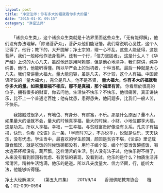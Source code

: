 ```yaml
---
layout: post
title: "净空法师：你有多大的福就看你多大的量"
date: "2015-01-01 09:15"
category: "净空法师"
---
```


　　「诸余众生类」，这个诸余众生类就是十法界里面这些众生，「无有能得解」，他们没有办法理解。「除诸菩萨众」，菩萨众他们能证悟，我们常说明心见性，这个人证得了，他行；教下的，大开圆解；净土宗的，理一心不乱，这些人能证得，这是菩萨，我们一般称他作法身菩萨。还有一个行，「信力坚固者」，这是什么人？《华严经》上说的大心凡夫，虽然他还是用阿赖耶，但是他心地清净，我们常讲，纯净纯善，他行，他能听得懂。所以华严会上的当机者，十种当机，最后一种就是大心凡夫。我们常讲量大福大，量大能包容，虽是凡夫，不计较，这个人有福。中国谚语所说的「量大福大」，完全是凡人，他不是圣贤， **量大福大，你有多大的福就看你多大的量。如果量跟福不相应，那不是真福，那个福里有苦。** 你看居於很高的位子，拥有很多的财富，你去问他，生活快不快乐？不快乐，他很痛苦，真正讲快乐，比不上一个普通老百姓；他有忧患，患得患失，他问题多，比我们一般人苦，不快乐。

　　我接触过很多人，有地位、有身分、有财富，不乐。那是什么原因？量不大。如果量大的话就不会，量大的时候真享福，量大的时候，小财、小地位都享大福，这是功夫。所以人享福，幸福，一生幸福，与贫贱富贵好像没有关系。孔夫子有福报，快乐，你看《论语》头一条，「学而时习之，不亦说乎」，悦就是快乐，天天快乐，没有忧虑。学生当中，最喜欢的学生颜回，颜回是贫穷不堪，《论语》里记载箪食瓢饮，就是吃饭的时候饭碗都没有，用竹子编个篓，编个竹篓当饭碗盛饭，喝水连茶杯都没有，葫芦瓢。这样清苦的生活，别人没有法子过，他快乐得不得了，从来没有看到颜回有忧虑、有苦恼的表现，没看到过。他乐的是什么？物质生活非常清苦，精神生活饱满，他乐的是道。所以凡夫度量大、信力坚固，行，能听大法，他能够听得懂。

净土大经解演义　　（第五九四集）　　2011/9/14　　香港佛陀教育协会　　档名：02-039-0594
